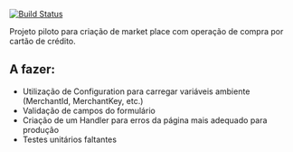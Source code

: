 [![Build Status](https://travis-ci.org/lucasbsimao/purchaseapp.svg?branch=master)](https://travis-ci.org/lucasbsimao/purchaseapp)

Projeto piloto para criação de market place com operação de compra por cartão de crédito. 

## A fazer:

* Utilização de Configuration para carregar variáveis ambiente (MerchantId, MerchantKey, etc.)
* Validação de campos do formulário
* Criação de um Handler para erros da página mais adequado para produção
* Testes unitários faltantes